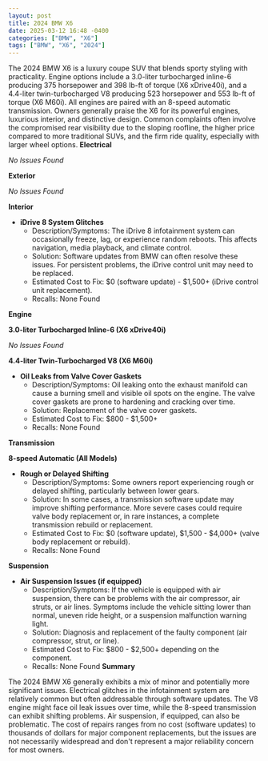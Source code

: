 ```yaml
---
layout: post
title: 2024 BMW X6
date: 2025-03-12 16:48 -0400
categories: ["BMW", "X6"]
tags: ["BMW", "X6", "2024"]
---
```

The 2024 BMW X6 is a luxury coupe SUV that blends sporty styling with practicality. Engine options include a 3.0-liter turbocharged inline-6 producing 375 horsepower and 398 lb-ft of torque (X6 xDrive40i), and a 4.4-liter twin-turbocharged V8 producing 523 horsepower and 553 lb-ft of torque (X6 M60i). All engines are paired with an 8-speed automatic transmission. Owners generally praise the X6 for its powerful engines, luxurious interior, and distinctive design. Common complaints often involve the compromised rear visibility due to the sloping roofline, the higher price compared to more traditional SUVs, and the firm ride quality, especially with larger wheel options.
**Electrical**

*No Issues Found*

**Exterior**

*No Issues Found*

**Interior**

* **iDrive 8 System Glitches**
    * Description/Symptoms: The iDrive 8 infotainment system can occasionally freeze, lag, or experience random reboots. This affects navigation, media playback, and climate control.
    * Solution: Software updates from BMW can often resolve these issues. For persistent problems, the iDrive control unit may need to be replaced.
    * Estimated Cost to Fix: $0 (software update) - $1,500+ (iDrive control unit replacement).
    * Recalls: None Found

**Engine**

**3.0-liter Turbocharged Inline-6 (X6 xDrive40i)**

*No Issues Found*

**4.4-liter Twin-Turbocharged V8 (X6 M60i)**

* **Oil Leaks from Valve Cover Gaskets**
    * Description/Symptoms: Oil leaking onto the exhaust manifold can cause a burning smell and visible oil spots on the engine. The valve cover gaskets are prone to hardening and cracking over time.
    * Solution: Replacement of the valve cover gaskets.
    * Estimated Cost to Fix: $800 - $1,500+
    * Recalls: None Found

**Transmission**

**8-speed Automatic (All Models)**

* **Rough or Delayed Shifting**
    * Description/Symptoms: Some owners report experiencing rough or delayed shifting, particularly between lower gears.
    * Solution: In some cases, a transmission software update may improve shifting performance. More severe cases could require valve body replacement or, in rare instances, a complete transmission rebuild or replacement.
    * Estimated Cost to Fix: $0 (software update), $1,500 - $4,000+ (valve body replacement or rebuild).
    * Recalls: None Found

**Suspension**

* **Air Suspension Issues (if equipped)**
    * Description/Symptoms: If the vehicle is equipped with air suspension, there can be problems with the air compressor, air struts, or air lines. Symptoms include the vehicle sitting lower than normal, uneven ride height, or a suspension malfunction warning light.
    * Solution: Diagnosis and replacement of the faulty component (air compressor, strut, or line).
    * Estimated Cost to Fix: $800 - $2,500+ depending on the component.
    * Recalls: None Found
**Summary**

The 2024 BMW X6 generally exhibits a mix of minor and potentially more significant issues. Electrical glitches in the infotainment system are relatively common but often addressable through software updates. The V8 engine might face oil leak issues over time, while the 8-speed transmission can exhibit shifting problems. Air suspension, if equipped, can also be problematic. The cost of repairs ranges from no cost (software updates) to thousands of dollars for major component replacements, but the issues are not necessarily widespread and don't represent a major reliability concern for most owners.

